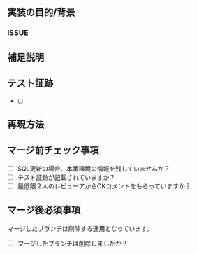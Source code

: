 ## 実装の目的/背景
### ISSUE #

## 補足説明

## テスト証跡

- [ ] 

## 再現方法

## マージ前チェック事項

- [ ] SQL更新の場合、本番環境の情報を残していませんか？
- [ ] テスト証跡が記載されていますか？
- [ ] 最低限２人のレビューアからOKコメントをもらっていますか？

## マージ後必須事項
マージしたブランチは削除する運用となっています。

- [ ] マージしたブランチは削除しましたか？
